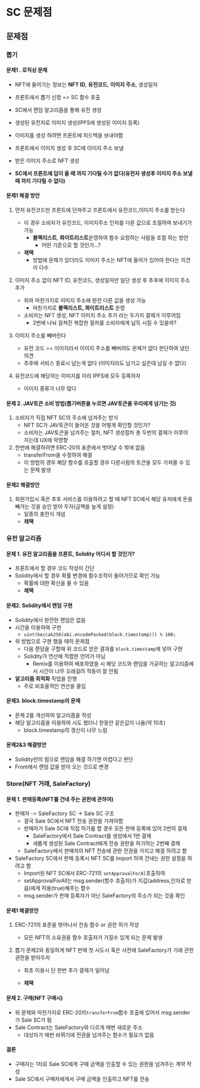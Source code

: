 # SC 문제점

## 문제점

### 뽑기

#### 문제1 . 로직상 문제

- NFT에 들어가는 정보는 **NFT ID**, **유전코드**, **이미지 주소**, 생성일자

- 프론트에서 뽑기 신청 => SC 함수 호출

- SC에서 랜덤 알고리즘을 통해 유전 생성

- 생성된 유전자로 이미지 생성(IPFS에 생성된 이미지 등록)

- 이미지를 생성 하려면 프론트에 피드백을 보내야함

- 프론트에서 이미지 생성 후 SC에 이미지 주소 보냄 

- 받은 이미지 주소로 NFT 생성

- **SC에서 프론트에 답이 올 때 까지 기다릴 수가 없다(유전자 생성후 이미지 주소 보낼때 까지 기다릴 수 없다)**

#### 문제1 해결 방안

1. 먼저 유전코드만 프론트에 던져주고 프론트에서 유전코드,이미지 주소를 받는다
   - 이 경우 소비자가 유전코드, 이미지주소 인자를 다른 값으로 조절하여 보내기가 가능
     - **블랙리스트**, **화이트리스트**운영하여 함수 요청하는 사람을 조절 하는 방안
       - 어떤 기준으로 할 것인가...?
   - **채택**
     - 방법에 문제가 있더라도 이미지 주소는 NFT에 들어가 있어야 한다는 의견이 다수

2. 이미지 주소 없이 NFT ID, 유전코드, 생성일자만 일단 생성 후 추후에 이미지 주소 추가
   - 위와 마찬가지로 이미지 주소에 완전 다른 값을 생성 가능
     - 마찬가지로 **블랙리스트, 화이트리스트** 운영
   - 소비자는 NFT 생성, NFT 이미지 주소 추가 라는 두가지 결제가 이루어짐 
     - 2번에 나눠 걸쳐진 복잡한 절차를 소비자에게 납득 시킬 수 있을까?
3. 이미지 주소를 빼버린다
   - 유전 코드 == 이미지라서 이미지 주소를 빼버려도 문제가 없다 판단하여 냈던 의견
   - 추후에 서비스 종료시 남는게 없다 (이미지라도 남기고 싶은데 남길 수 없다)

4. 유전코드에 해당하는 이미지를 미리 IPFS에 모두 등록하자
   - 이미지 종류가 너무 많다

#### 문제 2. JAV토큰 소비 방법(뽑기버튼을 누르면 JAV토큰을 우리에게 넘기는 것)

1. 소비자가 직접 NFT SC의 주소에 넘겨주는 방식
   - NFT SC가 JAV토큰이 들어온 것을 어떻게 확인할 것인가?
   - 소비자는 JAV토큰을 넘겨주는 절차, NFT 생성절차 총 두번의 결재가 이루어 지는데 UX에 악영향
2. 한번에 해결하려면 ERC-20의 표준에서 벗어날 수 밖에 없음
   - transferFrom을 수정하여 해결
   - 이 방법의 경우 해당 함수를 호출할 경우 다른사람의 토큰을 모두 가져올 수 있는 문제 발생 

#### 문제2 해결방안

1. 회원가입시 혹은 추후 서비스를 이용하려고 할 때 NFT SC에서 해당 유저에게 돈을 빼가는 것을 승인 받아 두자(금액을 높게 설정)
   - 일종의 충전식 개념
   - **채택**



### 유전 알고리즘

#### 문제 1. 유전 알고리즘을 프론트, Solidity 어디서 할 것인가?

- 프론트에서 할 경우 코드 작성이 간단
- Solidity에서 할 경우 확률 변경에 함수조작이 들어가므로 확인 가능
  - 확률에 대한 확신을 줄 수 있음
  - **채택**



#### 문제2. Solidity에서 랜덤 구현

- Solidity에서 완전한 랜덤은 없음
- 시간을 이용하여 구현
  - `uint(keccak256(abi.encodePacked(block.timestamp))) % 100;`
- 위 방법으로 구현 했을 때의 문제점
  - 다음 랜덤을 구할때 위 코드로 얻은 결과를 `block.timestamp`에 넣어 구현
  - Solidity가 연산에 적합한 언어가 아님
    - Remix를 이용하여 배포하였을 시 해당 코드와 랜덤을 가공하는 알고리즘에서 시간이 너무 오래걸려 작동이 잘 안됨
- **알고리즘 최적화** 작업을 진행
  - 주로 비효울적인 연산을 줄임



#### 문제3. block.timestamp의 문제

- 문제 2를 개선하여 알고리즘을 작성
- 해당 알고리즘을 이용하여 시도 했더니 한동안 같은값이 나옴(약 10초)
  - block.timestamp의 갱신이 너무 느림

#### 문제2&3 해결방안

- Solidity만의 힘으로 랜덤을 해결 하기엔 어렵다고 판단
- Front에서 랜덤 값을 받아 오는 것으로 변경



### Store(NFT 거래, SaleFactory)

#### 문제 1. 판매등록(NFT를 건네 주는 권한에 관하여)

- 판매자 -> SaleFactory SC -> Sale SC 구조
  - 결국 Sale SC에서 NFT 전송 권한을 가져야함
  - 판매자가 Sale SC에 직접 허가를 할 경우 모든 판매 등록에 있어 2번의 결제
    - SaleFactory에서 Sale Contract를 생성에서 1번 결제
    - 새롭게 생성된 Sale Contract에게 전송 권한을 허가하는 2번째 결제
  - SaleFactory에서 판매자의 NFT 전송에 관한 전권을 가지고 해결 하려고 함
- SaleFactory SC에서 판매 등록시 NFT SC를 Import 하여 건네는 권한 설정을 하려고 함
  - Import된 NFT SC에서 ERC-721의 `setApprovalForAl`호출하여
  - setApprovalForAll는 msg.sender(함수 호출자)가 지갑(address,인자로 받음)에게 허용(true)해주는 함수
  - msg.sender가 판매 등록자가 아닌 SaleFactory의 주소가 되는 것을 확인

#### 문제1 해결방안

1. ERC-721의 표준을 벗어나서 전송 함수 or 권한 허가 작성
   - 모든 NFT의 소유권을 함수 호출자가 가질수 있게 되는 문제 발생

2. 뽑기 문제2와 동일하게 NFT 판매 첫 시도시 혹은 사전에 SaleFactory가 거래 관한 권한을 받아두자

   - 최초 이용시 단 한번 추가 결제가 일어남

   - **채택**

#### 문제 2. 구매(NFT 구매시)

- 위 문제와 마찬가지로 ERC-20의`transferFrom`함수 호출에 있어서 msg.sender가 Sale SC가 됨
- Sale Contract는 SaleFactory와 다르게 매번 새로운 주소
  - 대상자가 매번 바뀌기에 전권을 넘겨주는 함수가 필요가 없음

#### 결론

- 구매자는 1차로 Sale SC에게 구매 금액을 인출할 수 있는 권한을 넘겨주는 계약 작성
- Sale SC에서 구매자에게서 구매 금액을 인출하고 NFT를 전송